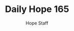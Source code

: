 ---
image: /assets/img/daily-hope-default-artwork.png
title: Daily Hope 165
number: 165
categories:
  - Daily Hope
author: Hope Staff
notes: Daily Hope 165
embed: >-
  EMBED_GOES_HERE
---